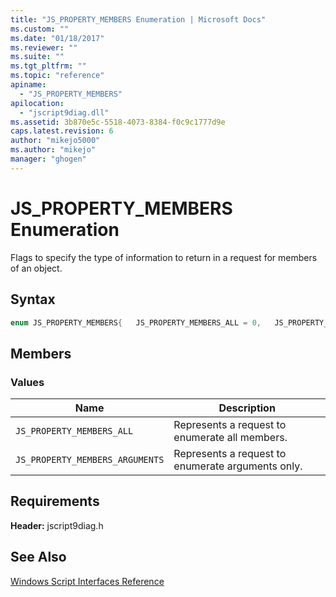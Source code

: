 ```yaml
---
title: "JS_PROPERTY_MEMBERS Enumeration | Microsoft Docs"
ms.custom: ""
ms.date: "01/18/2017"
ms.reviewer: ""
ms.suite: ""
ms.tgt_pltfrm: ""
ms.topic: "reference"
apiname:
  - "JS_PROPERTY_MEMBERS"
apilocation:
  - "jscript9diag.dll"
ms.assetid: 3b870e5c-5518-4073-8384-f0c9c1777d9e
caps.latest.revision: 6
author: "mikejo5000"
ms.author: "mikejo"
manager: "ghogen"
---
```

# JS_PROPERTY_MEMBERS Enumeration
Flags to specify the type of information to return in a request for members of an object.

## Syntax

```cpp
enum JS_PROPERTY_MEMBERS{   JS_PROPERTY_MEMBERS_ALL = 0,   JS_PROPERTY_MEMBERS_ARGUMENTS = 1} JS_PROPERTY_MEMBERS;
```

## Members

### Values

|Name|Description|
|----------|-----------------|
|`JS_PROPERTY_MEMBERS_ALL`|Represents a request to enumerate all members.|
|`JS_PROPERTY_MEMBERS_ARGUMENTS`|Represents a request to enumerate arguments only.|

## Requirements
 **Header:** jscript9diag.h

## See Also
 [Windows Script Interfaces Reference](../../winscript/reference/windows-script-interfaces-reference.md)
